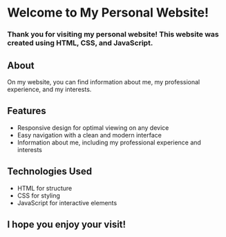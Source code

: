 # Welcome to My Personal Website!

### Thank you for visiting my personal website! This website was created using HTML, CSS, and JavaScript.

## About
On my website, you can find information about me, my professional experience, and my interests.

## Features
- Responsive design for optimal viewing on any device
- Easy navigation with a clean and modern interface
- Information about me, including my professional experience and interests

## Technologies Used
- HTML for structure
- CSS for styling
- JavaScript for interactive elements

## I hope you enjoy your visit!
